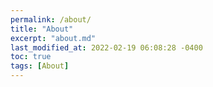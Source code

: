```yaml
---
permalink: /about/
title: "About"
excerpt: "about.md"
last_modified_at: 2022-02-19 06:08:28 -0400
toc: true
tags: [About]
---
```


